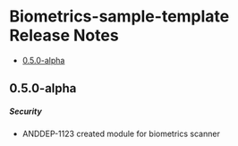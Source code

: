 # Biometrics-sample-template Release Notes

- [0.5.0-alpha](#050-alpha)

## 0.5.0-alpha
##### Security
* ANDDEP-1123 created module for biometrics scanner
